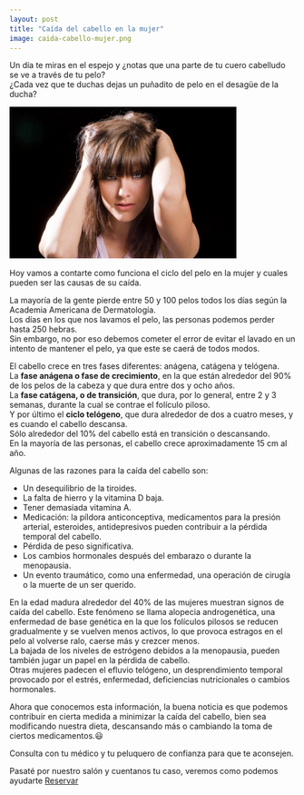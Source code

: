 ```yaml
---
layout: post
title: "Caída del cabello en la mujer"
image: caida-cabello-mujer.png
---
```


<article class="container mod-row">
 <div class="container-item-text-left">
  <p>
   Un día te miras en el espejo y ¿notas que una parte de tu cuero cabelludo se ve a través de tu pelo?<br>
   ¿Cada vez que te duchas dejas un puñadito de pelo en el desagüe de la ducha?<br>
  </p>
</div>
 <div>
 <img src="/img/caida-cabello.jpg" width="400" height="auto" alt="blog peluqueria Escandalo">
 </div>
  <p>
    Hoy vamos a contarte como funciona el ciclo del pelo en la mujer y cuales pueden ser las causas de su caída.
  </p>
  <p>
    La mayoría de la gente pierde entre 50 y 100 pelos todos los días según la Academia Americana de Dermatología.<br>
    Los días en los que nos lavamos el pelo, las personas podemos perder hasta 250 hebras.<br>
    Sin embargo, no por eso debemos cometer el error de evitar el lavado en un intento de mantener el pelo, ya que este se caerá de todos modos.
  </p>
  <p>
    El cabello crece en tres fases diferentes: anágena, catágena y telógena.<br>
    La <b>fase anágena o fase de crecimiento</b>, en la que están alrededor del 90% de los pelos de la cabeza y que dura entre dos y ocho años.<br>
    La <b>fase catágena, o de transición</b>, que dura, por lo general, entre 2 y 3 semanas, durante la cual se contrae el folículo piloso.<br>
    Y por último el <b>ciclo telógeno</b>, que dura alrededor de dos a cuatro meses, y es cuando el cabello descansa.<br>
    Sólo alrededor del 10% del cabello está en transición o descansando.<br>
    En la mayoría de las personas, el cabello crece aproximadamente 15 cm al año.
  </p>
  <p>
    Algunas de las razones para la caída del cabello son:
     <ul class="paragraph-list-ul">
      <li>Un desequilibrio de la tiroides.</li>
      <li>La falta de hierro y la vitamina D baja.</li>
      <li>Tener demasiada vitamina A.</li>
      <li>Medicación: la píldora anticonceptiva, medicamentos para la presión arterial, esteroides, antidepresivos pueden contribuir a la pérdida temporal del cabello.</li>
      <li>Pérdida de peso significativa.</li>
      <li>Los cambios hormonales después del embarazo o durante la menopausia.</li>
      <li>Un evento traumático, como una enfermedad, una operación de cirugía o la muerte de un ser querido.</li>
     </ul>
   </p>
   <p>
    En la edad madura alrededor del 40% de las mujeres muestran signos de caída del cabello. Este fenómeno se llama alopecia androgenética, una enfermedad de base genética en la que los folículos pilosos se reducen gradualmente y se vuelven menos activos, lo que provoca estragos en el pelo al volverse ralo, caerse más y crezcer menos.<br>
    La bajada de los niveles de estrógeno debidos a la menopausia, pueden también jugar un papel en la pérdida de cabello.<br>
    Otras mujeres padecen el efluvio telógeno, un desprendimiento temporal provocado por el estrés, enfermedad, deficiencias nutricionales o cambios hormonales.
   </p>
   <p>
    Ahora que conocemos esta información, la buena noticia es que podemos contribuir en cierta medida a minimizar la caída del cabello, bien sea modificando nuestra dieta, descansando más o cambiando la toma de ciertos medicamentos.&#128515;
   </p>
   <p>Consulta con tu médico y tu peluquero de confianza para que te aconsejen.</p>
   <p class="container text-center">
   Pasaté por nuestro salón y cuentanos tu caso, veremos como podemos ayudarte <a class="button" href="{{ site.url }}/formulario">Reservar</a>
   </p>
</article>
